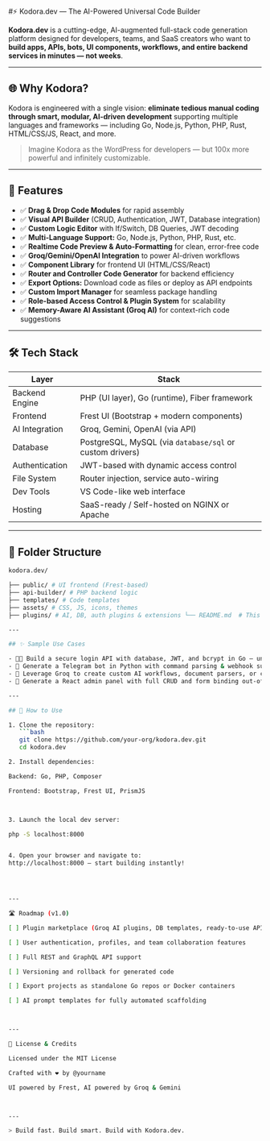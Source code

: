 #⚡ Kodora.dev — The AI-Powered Universal Code Builder

**Kodora.dev** is a cutting-edge, AI-augmented full-stack code generation platform designed for developers, teams, and SaaS creators who want to **build apps, APIs, bots, UI components, workflows, and entire backend services in minutes — not weeks**.

---

## 🌐 Why Kodora?

Kodora is engineered with a single vision: **eliminate tedious manual coding through smart, modular, AI-driven development** supporting multiple languages and frameworks — including Go, Node.js, Python, PHP, Rust, HTML/CSS/JS, React, and more.

> Imagine Kodora as the WordPress for developers — but 100x more powerful and infinitely customizable.

---

## 🚀 Features

- ✅ **Drag & Drop Code Modules** for rapid assembly  
- ✅ **Visual API Builder** (CRUD, Authentication, JWT, Database integration)  
- ✅ **Custom Logic Editor** with If/Switch, DB Queries, JWT decoding  
- ✅ **Multi-Language Support:** Go, Node.js, Python, PHP, Rust, etc.  
- ✅ **Realtime Code Preview & Auto-Formatting** for clean, error-free code  
- ✅ **Groq/Gemini/OpenAI Integration** to power AI-driven workflows  
- ✅ **Component Library** for frontend UI (HTML/CSS/React)  
- ✅ **Router and Controller Code Generator** for backend efficiency  
- ✅ **Export Options:** Download code as files or deploy as API endpoints  
- ✅ **Custom Import Manager** for seamless package handling  
- ✅ **Role-based Access Control & Plugin System** for scalability  
- ✅ **Memory-Aware AI Assistant (Groq AI)** for context-rich code suggestions  

---

## 🛠 Tech Stack

| Layer           | Stack                                                                 |
|-----------------|-----------------------------------------------------------------------|
| Backend Engine  | PHP (UI layer), Go (runtime), Fiber framework                         |
| Frontend        | Frest UI (Bootstrap + modern components)                             |
| AI Integration  | Groq, Gemini, OpenAI (via API)                                        |
| Database        | PostgreSQL, MySQL (via `database/sql` or custom drivers)              |
| Authentication  | JWT-based with dynamic access control                                |
| File System     | Router injection, service auto-wiring                                |
| Dev Tools       | VS Code-like web interface                                           |
| Hosting         | SaaS-ready / Self-hosted on NGINX or Apache                         |

---

## 📁 Folder Structure
```bash
kodora.dev/ 

├── public/ # UI frontend (Frest-based)
├── api-builder/ # PHP backend logic 
├── templates/ # Code templates
├── assets/ # CSS, JS, icons, themes
├── plugins/ # AI, DB, auth plugins & extensions └── README.md  # This file

---

## ✨ Sample Use Cases

- 🧑‍💻 Build a secure login API with database, JWT, and bcrypt in Go — under 1 minute  
- 🤖 Generate a Telegram bot in Python with command parsing & webhook support  
- 🧠 Leverage Groq to create custom AI workflows, document parsers, or chat endpoints  
- 🧩 Generate a React admin panel with full CRUD and form binding out-of-the-box  

---

## 📌 How to Use

1. Clone the repository:
   ```bash
   git clone https://github.com/your-org/kodora.dev.git
   cd kodora.dev

2. Install dependencies:

Backend: Go, PHP, Composer

Frontend: Bootstrap, Frest UI, PrismJS



3. Launch the local dev server:

php -S localhost:8000


4. Open your browser and navigate to:
http://localhost:8000 — start building instantly!




---

🛣 Roadmap (v1.0)

[ ] Plugin marketplace (Groq AI plugins, DB templates, ready-to-use APIs)

[ ] User authentication, profiles, and team collaboration features

[ ] Full REST and GraphQL API support

[ ] Versioning and rollback for generated code

[ ] Export projects as standalone Go repos or Docker containers

[ ] AI prompt templates for fully automated scaffolding



---

🤝 License & Credits

Licensed under the MIT License

Crafted with ❤️ by @yourname

UI powered by Frest, AI powered by Groq & Gemini



---

> Build fast. Build smart. Build with Kodora.dev.

